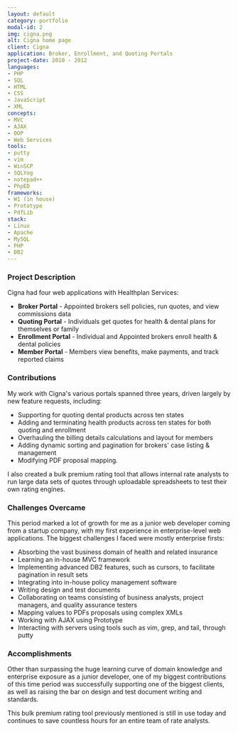 ```yaml
---
layout: default
category: portfolio
modal-id: 2
img: cigna.png
alt: Cigna home page
client: Cigna
application: Broker, Enrollment, and Quoting Portals
project-date: 2010 - 2012
languages:
- PHP
- SQL
- HTML
- CSS
- JavaScript
- XML
concepts:
- MVC
- AJAX
- OOP
- Web Services
tools:
- putty
- vim
- WinSCP
- SQLYog
- notepad++
- PhpED
frameworks:
- W1 (in house)
- Prototype
- PdfLib
stack:
- Linux
- Apache
- MySQL
- PHP
- DB2
---
```


### Project Description
Cigna had four web applications with Healthplan Services:

- **Broker Portal** - Appointed brokers sell policies, run quotes, and view commissions data
- **Quoting Portal** - Individuals get quotes for health & dental plans for themselves or family
- **Enrollment Portal** - Individual and Appointed brokers enroll health & dental policies
- **Member Portal** - Members view benefits, make payments, and track reported claims

### Contributions
My work with Cigna's various portals spanned three years, driven largely by new feature requests, including:

- Supporting for quoting dental products across ten states
- Adding and terminating health products across ten states for both quoting and enrollment
- Overhauling the billing details calculations and layout for members
- Adding dynamic sorting and pagination for brokers' case listing & management
- Modifying PDF proposal mapping.

I also created a bulk premium rating tool that allows internal rate analysts to run large data sets of quotes through uploadable spreadsheets to test their own rating engines.

### Challenges Overcame
This period marked a lot of growth for me as a junior web developer coming from a startup company, with my first experience in enterprise-level web applications. The biggest challenges I faced were mostly enterprise firsts:

- Absorbing the vast business domain of health and related insurance
- Learning an in-house MVC framework
- Implementing advanced DB2 features, such as cursors, to facilitate pagination in result sets
- Integrating into in-house policy management software
- Writing design and test documents
- Collaborating on teams consisting of business analysts, project managers, and quality assurance testers
- Mapping values to PDFs proposals using complex XMLs
- Working with AJAX using Prototype
- Interacting with servers using tools such as vim, grep, and tail, through putty

### Accomplishments
Other than surpassing the huge learning curve of domain knowledge and enterprise exposure as a junior developer, one of my biggest contributions of this time period was successfully supporting one of the biggest clients, as well as raising the bar on design and test document writing and standards.

This bulk premium rating tool previously mentioned is still in use today and continues to save countless hours for an entire team of rate analysts.

